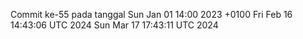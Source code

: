 Commit ke-55 pada tanggal Sun Jan 01 14:00 2023 +0100
Fri Feb 16 14:43:06 UTC 2024
Sun Mar 17 17:43:11 UTC 2024
